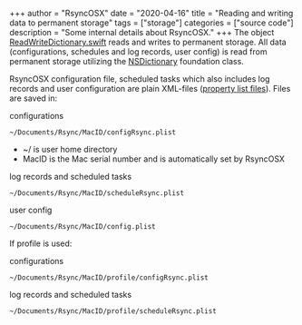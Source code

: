 +++
author = "RsyncOSX"
date = "2020-04-16"
title =  "Reading and writing data to permanent storage"
tags = ["storage"]
categories = ["source code"]
description = "Some internal details about RsyncOSX."
+++
The object [ReadWriteDictionary.swift](https://github.com/rsyncOSX/RsyncOSX/blob/master/RsyncOSX/ReadWriteDictionary.swift) reads and writes to permanent storage. All data (configurations, schedules and log records, user config) is read from permanent storage utilizing the [NSDictionary](https://developer.apple.com/documentation/foundation/nsdictionary) foundation class.

RsyncOSX configuration file, scheduled tasks which also includes log records and user configuration are plain XML-files ([property list files](https://en.wikipedia.org/wiki/Property_list)). Files are saved in:

configurations
```
~/Documents/Rsync/MacID/configRsync.plist
```
- ~/ is user home directory
- MacID is the Mac serial number and is automatically set by RsyncOSX

log records and scheduled tasks
```
~/Documents/Rsync/MacID/scheduleRsync.plist
```
user config
```
~/Documents/Rsync/MacID/config.plist
```

If profile is used:

configurations
```
~/Documents/Rsync/MacID/profile/configRsync.plist
```
log records and scheduled tasks
```
~/Documents/Rsync/MacID/profile/scheduleRsync.plist
```
